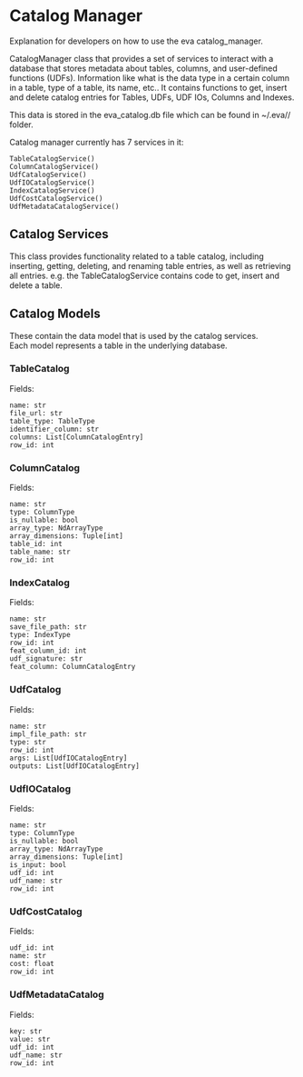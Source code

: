 # Catalog Manager
Explanation for developers on how to use the eva catalog_manager.

CatalogManager class that provides a set of services to interact with a database that stores metadata about tables, columns, and user-defined functions (UDFs). Information like what is the data type in a certain column in a table, type of a table, its name, etc.. It contains functions to get, insert and delete catalog entries for Tables, UDFs, UDF IOs, Columns and Indexes.  

This data is stored in the eva_catalog.db file which can be found in ~/.eva/<version>/ folder.  

Catalog manager currently has 7 services in it:  
```
TableCatalogService()
ColumnCatalogService()  
UdfCatalogService()  
UdfIOCatalogService()  
IndexCatalogService() 
UdfCostCatalogService() 
UdfMetadataCatalogService()
```

## Catalog Services  
This class provides functionality related to a table catalog, including inserting, getting, deleting, and renaming table entries, as well as retrieving all entries. e.g. the TableCatalogService contains code to get, insert and delete a table.  
## Catalog Models  
These contain the data model that is used by the catalog services.  
Each model represents a table in the underlying database.  
### TableCatalog  
Fields: 
```
name: str  
file_url: str  
table_type: TableType  
identifier_column: str
columns: List[ColumnCatalogEntry]
row_id: int
```

### ColumnCatalog
Fields:  
```
name: str  
type: ColumnType  
is_nullable: bool
array_type: NdArrayType 
array_dimensions: Tuple[int]
table_id: int  
table_name: str 
row_id: int 
```

### IndexCatalog
Fields:  
```
name: str  
save_file_path: str  
type: IndexType  
row_id: int 
feat_column_id: int
udf_signature: str 
feat_column: ColumnCatalogEntry 
```
### UdfCatalog
Fields:  
```
name: str  
impl_file_path: str  
type: str  
row_id: int
args: List[UdfIOCatalogEntry]
outputs: List[UdfIOCatalogEntry]  
```
### UdfIOCatalog
Fields:  
```
name: str  
type: ColumnType  
is_nullable: bool 
array_type: NdArrayType
array_dimensions: Tuple[int] 
is_input: bool  
udf_id: int  
udf_name: str  
row_id: int  
```

### UdfCostCatalog
Fields:  
```
udf_id: int
name: str
cost: float
row_id: int
```

### UdfMetadataCatalog
Fields:  
```
key: str
value: str
udf_id: int
udf_name: str
row_id: int 
```